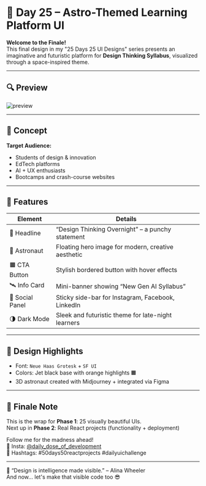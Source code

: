 # 🚀 Day 25 – Astro-Themed Learning Platform UI

**Welcome to the Finale!**  
This final design in my "25 Days 25 UI Designs" series presents an imaginative and futuristic platform for **Design Thinking Syllabus**, visualized through a space-inspired theme.

---

## 🔍 Preview

![preview](preview.png)

---

## 🌌 Concept

**Target Audience:**

- Students of design & innovation
- EdTech platforms
- AI + UX enthusiasts
- Bootcamps and crash-course websites

---

## 🧠 Features

| Element         | Details                                            |
| --------------- | -------------------------------------------------- |
| 🧠 Headline     | “Design Thinking Overnight” – a punchy statement   |
| 🚀 Astronaut    | Floating hero image for modern, creative aesthetic |
| 🟧 CTA Button   | Stylish bordered button with hover effects         |
| 🛰️ Info Card    | Mini-banner showing “New Gen AI Syllabus”          |
| 📱 Social Panel | Sticky side-bar for Instagram, Facebook, LinkedIn  |
| 🌗 Dark Mode    | Sleek and futuristic theme for late-night learners |

---

## 🎨 Design Highlights

- Font: `Neue Haas Grotesk` + `SF UI`
- Colors: Jet black base with orange highlights 🟧
- 3D astronaut created with Midjourney + integrated via Figma

---

## 📢 Finale Note

This is the wrap for **Phase 1**: 25 visually beautiful UIs.  
Next up in **Phase 2**: Real React projects (functionality + deployment)

Follow me for the madness ahead!  
🔗 Insta: [@daily_dose_of_development](https://instagram.com/daily_dose_of_development)  
📍 Hashtags: #50days50reactprojects #dailyuichallenge

---

🌠 “Design is intelligence made visible.” – Alina Wheeler  
And now… let's make that visible code too 😎
